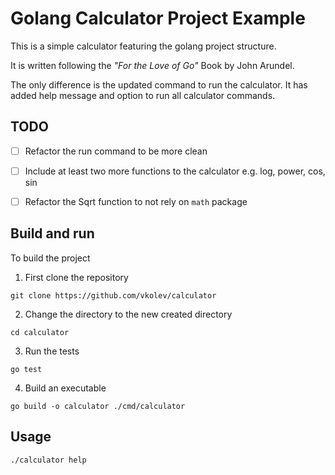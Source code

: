 # Golang Calculator Project Example

This is a simple calculator featuring the golang project structure.

It is written following the *"For the Love of Go"* Book by John Arundel.

The only difference is the updated command to run the calculator. It has added help message and option to run all calculator commands.

## TODO

* [ ] Refactor the run command to be more clean
* [ ] Include at least two more functions to the calculator e.g. log, power, cos, sin
* [ ] Refactor the Sqrt function to not rely on `math` package


## Build and run

To build the project

1. First clone the repository

```shell 
git clone https://github.com/vkolev/calculator
```

2. Change the directory to the new created directory
```shell 
cd calculator
```

3. Run the tests
```shell
go test
```

4. Build an executable
```shell
go build -o calculator ./cmd/calculator
```

## Usage

```shell
./calculator help
```
